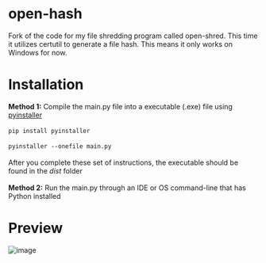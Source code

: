 # open-hash
Fork of the code for my file shredding program called open-shred. This time it utilizes certutil to generate a file hash.  This means it only works on Windows for now.

# Installation
<strong>Method 1:</strong> Compile the main.py file into a executable (.exe) file using [pyinstaller](https://pypi.org/project/pyinstaller/)<br><br>
```pip install pyinstaller```<br><br>
```pyinstaller --onefile main.py```<br><br>
After you complete these set of instructions, the executable should be found in the _dist_ folder <br><br>
<strong>Method 2:</strong> Run the main.py through an IDE or OS command-line that has Python installed

# Preview
![image](https://github.com/user-attachments/assets/370b1c7d-e978-453d-970e-e6bf13d6a5c2)
